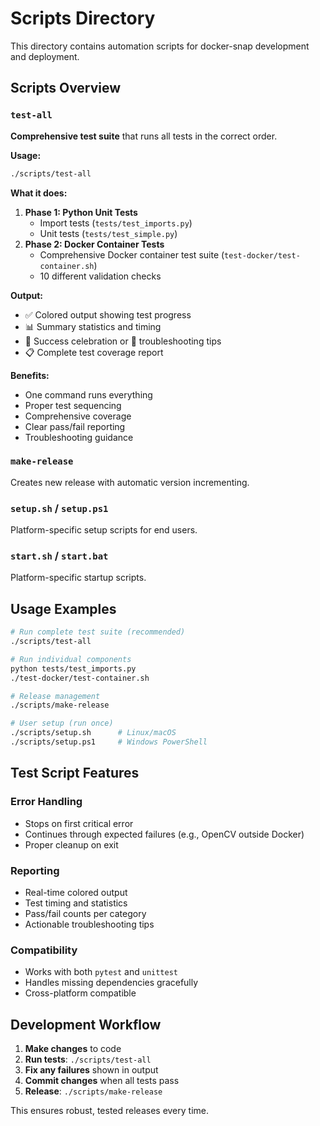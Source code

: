 # Scripts Directory

This directory contains automation scripts for docker-snap development and deployment.

## Scripts Overview

### `test-all`
**Comprehensive test suite** that runs all tests in the correct order.

**Usage:**
```bash
./scripts/test-all
```

**What it does:**
1. **Phase 1: Python Unit Tests**
   - Import tests (`tests/test_imports.py`)
   - Unit tests (`tests/test_simple.py`) 
2. **Phase 2: Docker Container Tests**
   - Comprehensive Docker container test suite (`test-docker/test-container.sh`)
   - 10 different validation checks

**Output:**
- ✅ Colored output showing test progress
- 📊 Summary statistics and timing
- 🎉 Success celebration or 🔧 troubleshooting tips
- 📋 Complete test coverage report

**Benefits:**
- One command runs everything
- Proper test sequencing
- Comprehensive coverage
- Clear pass/fail reporting
- Troubleshooting guidance

### `make-release`
Creates new release with automatic version incrementing.

### `setup.sh` / `setup.ps1`
Platform-specific setup scripts for end users.

### `start.sh` / `start.bat`
Platform-specific startup scripts.

## Usage Examples

```bash
# Run complete test suite (recommended)
./scripts/test-all

# Run individual components
python tests/test_imports.py
./test-docker/test-container.sh

# Release management
./scripts/make-release

# User setup (run once)
./scripts/setup.sh      # Linux/macOS
./scripts/setup.ps1     # Windows PowerShell
```

## Test Script Features

### Error Handling
- Stops on first critical error
- Continues through expected failures (e.g., OpenCV outside Docker)
- Proper cleanup on exit

### Reporting
- Real-time colored output
- Test timing and statistics
- Pass/fail counts per category
- Actionable troubleshooting tips

### Compatibility
- Works with both `pytest` and `unittest`
- Handles missing dependencies gracefully
- Cross-platform compatible

## Development Workflow

1. **Make changes** to code
2. **Run tests**: `./scripts/test-all`
3. **Fix any failures** shown in output
4. **Commit changes** when all tests pass
5. **Release**: `./scripts/make-release`

This ensures robust, tested releases every time.